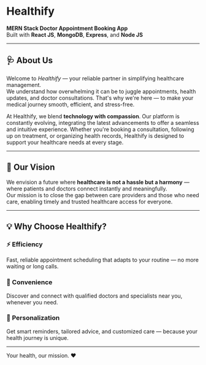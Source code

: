 # Healthify

**MERN Stack Doctor Appointment Booking App**  
Built with **React JS**, **MongoDB**, **Express**, and **Node JS**

---

## 🩺 About Us

Welcome to *Healthify* — your reliable partner in simplifying healthcare management.  
We understand how overwhelming it can be to juggle appointments, health updates, and doctor consultations. That's why we're here — to make your medical journey smooth, efficient, and stress-free.

At Healthify, we blend **technology with compassion**. Our platform is constantly evolving, integrating the latest advancements to offer a seamless and intuitive experience. Whether you're booking a consultation, following up on treatment, or organizing health records, Healthify is designed to support your healthcare needs at every stage.

---

## 🎯 Our Vision

We envision a future where **healthcare is not a hassle but a harmony** — where patients and doctors connect instantly and meaningfully.  
Our mission is to close the gap between care providers and those who need care, enabling timely and trusted healthcare access for everyone.

---

## 💡 Why Choose Healthify?

### ⚡ Efficiency  
Fast, reliable appointment scheduling that adapts to your routine — no more waiting or long calls.

### 📍 Convenience  
Discover and connect with qualified doctors and specialists near you, whenever you need.

### 🎯 Personalization  
Get smart reminders, tailored advice, and customized care — because your health journey is unique.

---

Your health, our mission. ❤️
